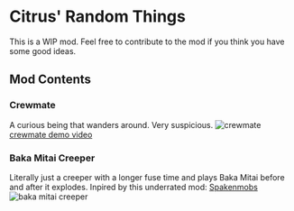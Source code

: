 # Citrus' Random Things
This is a WIP mod. Feel free to contribute to the mod if you think you have some good ideas.

## Mod Contents

### Crewmate
A curious being that wanders around. Very suspicious.
![crewmate](https://i.imgur.com/vZiX2fr.png)
[crewmate demo video](https://www.youtube.com/watch?v=3f8-DhLNbwI)


### Baka Mitai Creeper
Literally just a creeper with a longer fuse time and plays Baka Mitai before and after it explodes.
Inpired by this underrated mod: [Spakenmobs](https://www.curseforge.com/minecraft/mc-mods/spackenmobs)
![baka mitai creeper](https://i.imgur.com/RBzaZSb.png)


